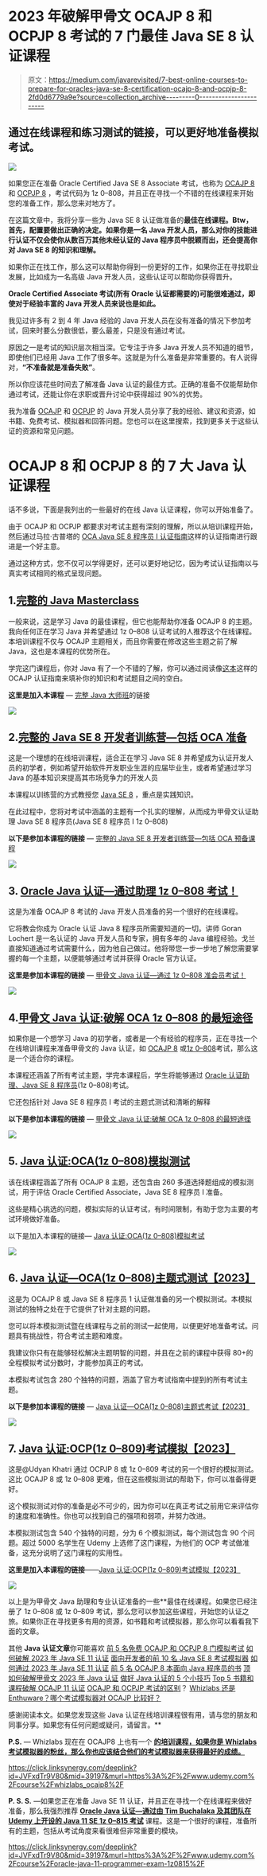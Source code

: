 # 2023 年破解甲骨文 OCAJP 8 和 OCPJP 8 考试的 7 门最佳 Java SE 8 认证课程

> 原文：<https://medium.com/javarevisited/7-best-online-courses-to-prepare-for-oracles-java-se-8-certification-ocajp-8-and-ocpjp-8-2fd0d6779a9e?source=collection_archive---------0----------------------->

## 通过在线课程和练习测试的链接，可以更好地准备模拟考试。

[![](img/05c9be9107c9fc4e62eb13343c8abc0a.png)](https://click.linksynergy.com/fs-bin/click?id=JVFxdTr9V80&subid=0&offerid=323058.1&type=10&tmpid=14538&RD_PARM1=https%3A%2F%2Fwww.udemy.com%2Flearn-java-se-8-and-prepare-for-the-java-associate-exam%2F)

如果您正在准备 Oracle Certified Java SE 8 Associate 考试，也称为 [OCAJP 8](http://javarevisited.blogspot.sg/2017/07/ocajp-8-faq-oracle-certified-associate-certification-1z0-808-exam.html) 和 [OCPJP 8](http://javarevisited.blogspot.sg/2017/05/which-java-8-certification-should-you-take-1Z0-808-809-810-813-OCAJP-OCPJP.html) ，考试代码为 1z 0–808，并且正在寻找一个不错的在线课程来开始您的准备工作，那么您来对地方了。

在这篇文章中，我将分享一些为 Java SE 8 认证做准备的**最佳在线课程。Btw，首先，配置要做出正确的决定。如果你是一名 Java 开发人员，那么对你的技能进行认证不仅会使你从数百万其他未经认证的 Java 程序员中脱颖而出，还会提高你对 Java SE 8 的知识和理解。**

如果你正在找工作，那么这可以帮助你得到一份更好的工作，如果你正在寻找职业发展，比如成为一名高级 Java 开发人员，这些认证可以帮助你获得晋升。

**Oracle Certified Associate 考试(所有 Oracle 认证都需要的)可能很难通过，即使对于经验丰富的 Java 开发人员来说也是如此。**

我见过许多有 2 到 4 年 Java 经验的 Java 开发人员在没有准备的情况下参加考试，回来时要么分数很低，要么最差，只是没有通过考试。

原因之一是考试的知识层次相当深。它专注于许多 Java 开发人员不知道的细节，即使他们已经用 Java 工作了很多年。这就是为什么准备是非常重要的。有人说得对，**“不准备就是准备失败”**。

所以你应该花些时间去了解准备 Java 认证的最佳方式。正确的准备不仅能帮助你通过考试，还能让你在求职或晋升讨论中获得超过 90%的优势。

我为准备 [OCAJP](http://javarevisited.blogspot.sg/2017/01/difference-between-ocpjp-8-upgrade-exams-1Z0-813-1Z0-810.html) 和 [OCPJP](http://javarevisited.blogspot.sg/2016/11/top-5-java-8-practice-test-and-exam-simulators-best-OCAJP-OCAPJP.html) 的 Java 开发人员分享了我的经验、建议和资源，如书籍、免费考试、模拟器和回答问题。您也可以在这里搜索，找到更多关于这些认证的资源和常见问题。

# OCAJP 8 和 OCPJP 8 的 7 大 Java 认证课程

话不多说，下面是我列出的一些最好的在线 Java 认证课程，你可以开始准备了。

由于 OCAJP 和 OCPJP 都要求对考试主题有深刻的理解，所以从培训课程开始，然后通过马拉·古普塔的 [OCA Java SE 8 程序员 I 认证指南](https://www.amazon.com/OCA-Java-Programmer-Certification-Guide/dp/1617293253?tag=javamysqlanta-20)这样的认证指南进行跟进是一个好主意。

通过这种方式，您不仅可以学得更好，还可以更好地记忆，因为考试认证指南以与真实考试相同的格式呈现问题。

## 1.[完整的 Java Masterclass](https://click.linksynergy.com/fs-bin/click?id=JVFxdTr9V80&subid=0&offerid=323058.1&type=10&tmpid=14538&RD_PARM1=https%3A%2F%2Fwww.udemy.com%2Fjava-the-complete-java-developer-course%2F)

一般来说，这是学习 Java 的最佳课程，但它也能帮助你准备 OCAJP 8 的主题。我向任何正在学习 Java 并希望通过 1z 0–808 认证考试的人推荐这个在线课程。本培训课程不仅与 OCAJP 主题相关，而且你需要在修改这些主题之前了解 Java，这也是本课程的优势所在。

学完这门课程后，你对 Java 有了一个不错的了解，你可以通过阅读像[这本](https://javarevisited.blogspot.com/2017/08/java-se-8-certification-books-ocajp8-ocpjp8.html)这样的 OCAJP 认证指南来填补你的知识和考试题目之间的空白。

**这里是加入本课程** — [完整 Java 大师班](https://click.linksynergy.com/fs-bin/click?id=JVFxdTr9V80&subid=0&offerid=323058.1&type=10&tmpid=14538&RD_PARM1=https%3A%2F%2Fwww.udemy.com%2Fjava-the-complete-java-developer-course%2F)的链接

[![](img/818211eb30425c510a38491368f6f106.png)](https://click.linksynergy.com/fs-bin/click?id=JVFxdTr9V80&subid=0&offerid=323058.1&type=10&tmpid=14538&RD_PARM1=https%3A%2F%2Fwww.udemy.com%2Fjava-the-complete-java-developer-course%2F)

## 2.[完整的 Java SE 8 开发者训练营—包括 OCA 准备](https://click.linksynergy.com/fs-bin/click?id=JVFxdTr9V80&subid=0&offerid=323058.1&type=10&tmpid=14538&RD_PARM1=https%3A%2F%2Fwww.udemy.com%2Flearn-java-se-8-and-prepare-for-the-java-associate-exam%2F)

这是一个理想的在线培训课程，适合正在学习 Java SE 8 并希望成为认证开发人员的初学者，例如希望开始软件开发职业生涯的应届毕业生，或者希望通过学习 Java 的基本知识来提高其市场竞争力的开发人员

本课程以训练营的方式教授您 [Java SE 8](/javarevisited/my-favorite-books-and-courses-to-pass-java-se-8-certification-ocajp-8-and-ocpjp-8-b657a195aa07) ，重点是实践知识。

在此过程中，您将对考试中涵盖的主题有一个扎实的理解，从而成为甲骨文认证助理 Java SE 8 程序员(Java SE 8 程序员 I 1z 0–808)

**以下是参加本课程的链接** — [完整的 Java SE 8 开发者训练营—包括 OCA 预备课程](https://click.linksynergy.com/fs-bin/click?id=JVFxdTr9V80&subid=0&offerid=323058.1&type=10&tmpid=14538&RD_PARM1=https%3A%2F%2Fwww.udemy.com%2Flearn-java-se-8-and-prepare-for-the-java-associate-exam%2F)

[![](img/e13d0b1be1b70a79c3fa1f949e7861d3.png)](https://click.linksynergy.com/fs-bin/click?id=JVFxdTr9V80&subid=0&offerid=323058.1&type=10&tmpid=14538&RD_PARM1=https%3A%2F%2Fwww.udemy.com%2Flearn-java-se-8-and-prepare-for-the-java-associate-exam%2F)

## 3. [Oracle Java 认证—通过助理 1z 0–808 考试！](https://click.linksynergy.com/fs-bin/click?id=JVFxdTr9V80&subid=0&offerid=323058.1&type=10&tmpid=14538&RD_PARM1=https%3A%2F%2Fwww.udemy.com%2Foracle-java-associate-certification-exam-course-1z0-808%2F)

这是为准备 OCAJP 8 考试的 Java 开发人员准备的另一个很好的在线课程。

它将教会你成为 Oracle 认证 Java 8 程序员所需要知道的一切。讲师 Goran Lochert 是一名认证的 Java 开发人员和专家，拥有多年的 Java 编程经验。戈兰直接知道通过考试需要什么，因为他自己做过。他将带您一步一步地了解您需要掌握的每一个主题，以便能够通过考试并获得 Oracle 官方认证。

**这里是参加本课程的链接** — [甲骨文 Java 认证—通过 1z 0–808 准会员考试！](https://click.linksynergy.com/fs-bin/click?id=JVFxdTr9V80&subid=0&offerid=323058.1&type=10&tmpid=14538&RD_PARM1=https%3A%2F%2Fwww.udemy.com%2Foracle-java-associate-certification-exam-course-1z0-808%2F)

[![](img/f8e0214e2591aa0707b367aa87d6b76f.png)](https://click.linksynergy.com/fs-bin/click?id=JVFxdTr9V80&subid=0&offerid=323058.1&type=10&tmpid=14538&RD_PARM1=https%3A%2F%2Fwww.udemy.com%2Foracle-java-associate-certification-exam-course-1z0-808%2F)

## 4.[甲骨文 Java 认证:破解 OCA 1z 0–808 的最短途径](https://click.linksynergy.com/deeplink?id=JVFxdTr9V80&mid=39197&murl=https%3A%2F%2Fwww.udemy.com%2Fcourse%2Foracle-java-certification-shortest-way-to-crack-oca-1z0-808%2F)

如果你是一个想学习 Java 的初学者，或者是一个有经验的程序员，正在寻找一个在线培训课程来准备甲骨文的 Java 认证，如 [OCAJP 8](/javarevisited/top-7-practice-tests-and-mock-exams-to-prepare-for-oracles-java-certifications-ocajp-and-ocpjp-36502d4ca061) 或[1z 0–808](https://www.freecodecamp.org/news/how-to-pass-oracles-java-certifications-a-practical-guide-for-developers-e9b607ba6173/)考试，那么这是一个适合你的课程。

本课程还涵盖了所有考试主题，学完本课程后，学生将能够通过 [Oracle 认证助理、Java SE 8 程序员](/javarevisited/java-certifications-how-to-crack-it-practical-tips-to-prepare-ocajp-and-ocpjp-exams-538f6fe36b37)(1z 0–808)考试。

它还包括针对 Java SE 8 程序员 I 考试的主题式测试和清晰的解释

**以下是参加本课程的链接** — [甲骨文 Java 认证:破解 OCA 1z 0–808 的最短途径](https://click.linksynergy.com/deeplink?id=JVFxdTr9V80&mid=39197&murl=https%3A%2F%2Fwww.udemy.com%2Fcourse%2Foracle-java-certification-shortest-way-to-crack-oca-1z0-808%2F)

[![](img/86d73f897c21c34605204d8487e060d7.png)](https://click.linksynergy.com/deeplink?id=JVFxdTr9V80&mid=39197&murl=https%3A%2F%2Fwww.udemy.com%2Fcourse%2Foracle-java-certification-shortest-way-to-crack-oca-1z0-808%2F)

## 5. [Java 认证:OCA(1z 0–808)模拟测试](https://click.linksynergy.com/fs-bin/click?id=JVFxdTr9V80&subid=0&offerid=323058.1&type=10&tmpid=14538&RD_PARM1=https%3A%2F%2Fwww.udemy.com%2Fjava-oca%2F)

该在线课程涵盖了所有 OCAJP 8 主题，还包含由 260 多道选择题组成的模拟测试，用于评估 Oracle Certified Associate，Java SE 8 程序员 I 准备。

这些是精心挑选的问题，模拟实际的认证考试，有时间限制，有助于您为主要的考试环境做好准备。

以下是加入本课程的链接— [Java 认证:OCA(1z 0–808)模拟考试](https://click.linksynergy.com/fs-bin/click?id=JVFxdTr9V80&subid=0&offerid=323058.1&type=10&tmpid=14538&RD_PARM1=https%3A%2F%2Fwww.udemy.com%2Fjava-oca%2F)

[![](img/9b783dcf2b88f5e542777ce9ed71dcc0.png)](https://click.linksynergy.com/fs-bin/click?id=JVFxdTr9V80&subid=0&offerid=323058.1&type=10&tmpid=14538&RD_PARM1=https%3A%2F%2Fwww.udemy.com%2Fjava-oca%2F)

## 6. [Java 认证—OCA(1z 0–808)主题式测试【2023】](https://click.linksynergy.com/deeplink?id=JVFxdTr9V80&mid=39197&murl=https%3A%2F%2Fwww.udemy.com%2Fcourse%2Fjava-ocajp%2F)

这是为 OCAJP 8 或 Java SE 8 程序员 1 认证做准备的另一个模拟测试。本模拟测试的独特之处在于它提供了针对主题的问题。

您可以将本模拟测试暨在线课程与之前的测试一起使用，以便更好地准备考试。问题具有挑战性，符合考试主题和难度。

我建议你只有在能够轻松解决主题明智的问题，并且在之前的课程中获得 80+的全程模拟考试分数时，才能参加真正的考试。

本模拟考试包含 280 个独特的问题，涵盖了官方考试指南中提到的所有考试主题。

**以下是参加本课程的链接** — [Java 认证—OCA(1z 0–808)主题式考试【2023】](https://click.linksynergy.com/deeplink?id=JVFxdTr9V80&mid=39197&murl=https%3A%2F%2Fwww.udemy.com%2Fcourse%2Fjava-ocajp%2F)

[![](img/696d95f3bb7c126f4a12438b4577cb1a.png)](https://click.linksynergy.com/deeplink?id=JVFxdTr9V80&mid=39197&murl=https%3A%2F%2Fwww.udemy.com%2Fcourse%2Fjava-ocajp%2F)

## 7. [Java 认证:OCP(1z 0–809)考试模拟【2023】](https://click.linksynergy.com/deeplink?id=JVFxdTr9V80&mid=39197&murl=https%3A%2F%2Fwww.udemy.com%2Fcourse%2Fjava-ocp%2F)

这是@Udyan Khatri 通过 OCPJP 8 或 1z 0–809 考试的另一个很好的模拟测试。这比 OCAJP 8 或 1z 0–808 更难，但在这些模拟测试的帮助下，你可以准备得更好。

这个模拟测试对你的准备是必不可少的，因为你可以在真正考试之前用它来评估你的速度和准确性。你也可以找到自己的强项和弱项，并努力改进。

本模拟测试包含 540 个独特的问题，分为 6 个模拟测试，每个测试包含 90 个问题。超过 5000 名学生在 Udemy 上选修了这门课程，为他们的 OCP 考试做准备，这充分说明了这门课程的实用性。

**这里是加入本课程的链接**——[Java 认证:OCP(1z 0–809)考试模拟【2023】](https://click.linksynergy.com/deeplink?id=JVFxdTr9V80&mid=39197&murl=https%3A%2F%2Fwww.udemy.com%2Fcourse%2Fjava-ocp%2F)

[![](img/d6c9039f535dea10a4115dc9f76e510e.png)](https://click.linksynergy.com/deeplink?id=JVFxdTr9V80&mid=39197&murl=https%3A%2F%2Fwww.udemy.com%2Fcourse%2Fjava-ocp%2F)

以上是为甲骨文 Java 助理和专业认证准备的一些**最佳在线课程。如果您已经注册了 1z 0–808 或 1z 0–809 考试，那么您可以参加这些课程，开始您的认证之旅。如果你正在寻找更多有用的资源，如书籍和考试模拟器，那么你可以看看我下面的文章。

其他 **Java 认证文章**你可能喜欢
[前 5 名免费 OCAJP 和 OCPJP 8 门模拟考试](http://javarevisited.blogspot.sg/2015/11/5-free-ocajp8-ocpjp8-mock-exams-and-practice-questions.html)
[如何破解 2023 年 Java SE 11 认证](https://javarevisited.blogspot.com/2019/12/how-to-crack-java-se-11-certification.html)
[面向开发者的前 10 名 Java SE 8 考试模拟器](http://www.java67.com/2017/03/top-10-ocajp-and-ocpjp-exam-simulators.html)
[如何通过 2023 年 Java SE 11 认证](https://javarevisited.blogspot.com/2019/12/how-to-crack-java-se-11-certification.html)
[前 5 名 OCAJP 8 本面向 Java 程序员的书](http://javarevisited.blogspot.sg/2016/10/best-books-for-ocajp8-exam-1z0-808-java8.html)
[顶](http://www.java67.com/2017/05/top-5-books-for-ocajp8-and-ocpjp8-Java-8-certification-exam.html) [如何破解甲骨文 2023 年 Java 认证](/javarevisited/java-certifications-how-to-crack-it-practical-tips-to-prepare-ocajp-and-ocpjp-exams-538f6fe36b37)
[做好 Java 认证的 5 个小技巧](http://javarevisited.blogspot.sg/2016/12/5-tips-to-prepare-for-oracle-java-certifications-OCAJP-OCPJP-exams.html#axzz54xsZZYgH)
[Top 5 书籍和课程破解 OCAJP 11 认证](https://javarevisited.blogspot.com/2019/10/top-5-books-courses-to-crack-oracles-java-se-11-certification-OCAJP11.html)
[OCAJP 和 OCPJP 考试的区别](http://www.java67.com/2017/10/difference-between-ocajp-and-ocpjp-certification-exam.html)？
[Whizlabs 还是 Enthuware？哪个考试模拟器对 OCAJP 比较好？](http://javarevisited.blogspot.sg/2017/07/entuware-or-whizlabs-which-exam-simulator-best-for-java-certification.html)

感谢阅读本文。如果您发现这些 Java 认证在线培训课程很有用，请与您的朋友和同事分享。如果您有任何问题或疑问，请留言。**

**P.S.** — Whizlabs 现在在 OCAJP8 上也有一个 [**的培训课程，如果你是 Whizlabs 考试模拟器的粉丝，那么你也应该结合他们的考试模拟器来获得最好的成绩。**](http://shareasale.com/r.cfm?b=1130601&u=880419&m=43514&urllink=&afftrack=)

<https://click.linksynergy.com/deeplink?id=JVFxdTr9V80&mid=39197&murl=https%3A%2F%2Fwww.udemy.com%2Fcourse%2Fwhizlabs_ocajp8%2F>  

**P. S. S.** —如果您正在准备 Java SE 11 认证，并且正在寻找一个在线课程来做好准备，那么我强烈推荐 [**Oracle Java 认证—通过由 Tim Buchalaka 及其团队在 Udemy 上开设的 Java 11 SE 1z 0–815 考试**](https://click.linksynergy.com/deeplink?id=JVFxdTr9V80&mid=39197&murl=https%3A%2F%2Fwww.udemy.com%2Fcourse%2Foracle-java-11-programmer-exam-1z0815%2F) 课程。这是一个很好的课程，准备所有的主题，包括从考试角度来看很难但非常重要的模块。

<https://click.linksynergy.com/deeplink?id=JVFxdTr9V80&mid=39197&murl=https%3A%2F%2Fwww.udemy.com%2Fcourse%2Foracle-java-11-programmer-exam-1z0815%2F> 